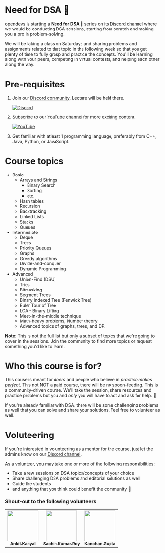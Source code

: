 # Need for DSA 🎯

[opendevs](https://opendevs.in/) is starting a **Need for DSA 🎯** series on its [Discord channel](https://discord.gg/XRhdQkMkQp) where we would be conducting DSA sessions, starting from scratch and making you a pro in problem-solving.

We will be taking a class on Saturdays and sharing problems and assignments related to that topic in the following week so that you get plenty of time to fully grasp and practice the concepts. You'll be learning along with your peers, competing in virtual contests, and helping each other along the way.

# Pre-requisites

1. Join our [Discord community](https://discord.gg/XRhdQkMkQp). Lecture will be held there.

   [![Discord](https://img.shields.io/badge/Discord-%237289DA.svg?style=for-the-badge&logo=discord&logoColor=white)](https://discord.gg/XRhdQkMkQp)

2. Subscribe to our [YouTube channel](https://www.youtube.com/channel/UCOr2tU9paYaosUIz0IH7MHg/videos) for more exciting content.

   [![YouTube](https://img.shields.io/badge/YouTube-%23FF0000.svg?style=for-the-badge&logo=YouTube&logoColor=white)](https://www.youtube.com/channel/UCOr2tU9paYaosUIz0IH7MHg)

3. Get familiar with atleast 1 programming language, preferably from C++, Java, Python, or JavaScript.

# Course topics

- Basic
  - Arrays and Strings
    - Binary Search
    - Sorting
    - etc.
  - Hash tables
  - Recursion
  - Backtracking
  - Linked Lists
  - Stacks
  - Queues
- Intermediate
  - Deque
  - Trees
  - Priority Queues
  - Graphs
  - Greedy algorithms
  - Divide-and-conquer
  - Dynamic Programming
- Advanced
  - Union-Find (DSU)
  - Tries
  - Bitmasking
  - Segment Trees
  - Binary Indexed Tree (Fenwick Tree)
  - Euler Tour of Tree
  - LCA - Binary Lifting
  - Meet-in-the-middle technique
  - Math-heavy problems, Number theory
  - Advanced topics of graphs, trees, and DP.

**Note**: This is not the full list but only a subset of topics that we're going to cover in the sessions. Join the community to find more topics or request something you'd like to learn.

# Who this course is for?

This couse is meant for *doers* and people who believe in *practice makes perfect*. This not NOT a paid course, there will be no spoon-feeding. This is a community-driven course. We'll take the session, share resources and practice problems but you and *only* you will have to act and ask for help. 🙂

If you're already familiar with DSA, there will be some challenging problems as well that you can solve and share your solutions. Feel free to volunteer as well.

# Voluteering

If you're interested in volunteering as a mentor for the course, just let the admins know on our [Discord channel](https://discord.gg/XRhdQkMkQp).

As a volunteer, you may take one or more of the following responsibilities:
- Take a few sessions on DSA topics/concepts of your choice
- Share challenging DSA problems and editorial solutions as well
- Guide the students
- and anything that you think could benefit the community 🙂

### Shout-out to the following volunteers

<table>
  <tbody>
    <tr>
      <td align="center"><a href="https://www.linkedin.com/in/ankit-kanyal-43460b169"><img src="https://avatars.githubusercontent.com/u/35369589?v=3?s=100" width="100px;" alt=""/><br /><sub><b>Ankit Kanyal</b></sub></a><br /></td>
      <td align="center"><a href="https://www.linkedin.com/in/sachin-kumar-roy-5336a716b"><img src="https://avatars.githubusercontent.com/u/53489887?v=3?s=100" width="100px;" alt=""/><br /><sub><b>Sachin Kumar Roy</b></sub></a><br /></td>
      <td align="center"><a href="https://www.linkedin.com/in/kanchangpr"><img src="https://avatars.githubusercontent.com/u/64818858?v=3?s=100" width="100px;" alt=""/><br /><sub><b>Kanchan Gupta</b></sub></a><br /></td>
    </tr>
  </tbody>
</table>
